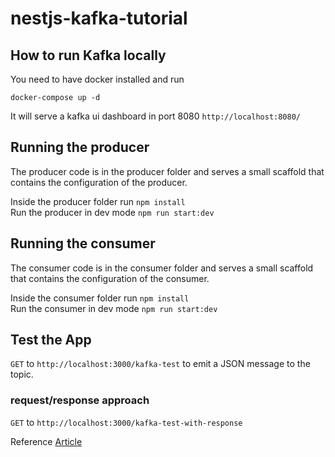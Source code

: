 # nestjs-kafka-tutorial

## How to run Kafka locally

You need to have docker installed and run  
```
docker-compose up -d
```

It will serve a kafka ui dashboard in port 8080 `http://localhost:8080/`  

## Running the producer

The producer code is in the producer folder and serves a small scaffold that contains the configuration of the producer.

Inside the producer folder run `npm install`  
Run the producer in dev mode `npm run start:dev`

## Running the consumer

The consumer code is in the consumer folder and serves a small scaffold that contains the configuration of the consumer.

Inside the consumer folder run `npm install`   
Run the consumer in dev mode `npm run start:dev`  

## Test the App  
`GET` to `http://localhost:3000/kafka-test` to emit a JSON message to the topic.  

### request/response approach  
`GET` to `http://localhost:3000/kafka-test-with-response`

Reference [Article](https://makinhs.medium.com/a-beginners-introduction-to-kafka-with-typescript-using-nestjs-7c92fe78f638)
